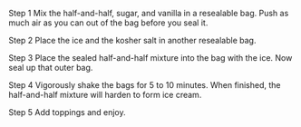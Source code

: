 Step 1
Mix the half-and-half, sugar, and vanilla in a resealable bag. Push as much air as you can out of the bag before you seal it. 

Step 2
Place the ice and the kosher salt in another resealable bag.

Step 3
Place the sealed half-and-half mixture into the bag with the ice. Now seal up that outer bag.

Step 4
Vigorously shake the bags for 5 to 10 minutes. When finished, the half-and-half mixture will harden to form ice cream. 

Step 5
Add toppings and enjoy.